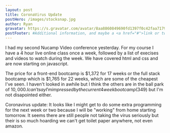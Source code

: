 ```yaml
---
layout: post
title: CoronaVirus Update
postHero: /images/stocksnap.jpg
author: Ryan 
gravatar: https://s.gravatar.com/avatar/8aa8860849690fd1397f0c42faa71795?s=80
postFooter: #Additional information, and maybe a <a href="#">link or two</a>
---
```

I had my second Nucamp Video conference yesterday. For my course I have a 4 hour live online class once a week, followed by a list of execises and videos to watch during the week. We have covered html and css and are now starting on javascript.

 The price for a front-end bootcamp is $1,372 for 17 weeks or the full stack bootcamp which is $1,765 for 22 weeks, which are some of the cheapest I've seen. I haven't looked in awhile but I think the others are in the ball park of $10,000. I can't say I'm impressed by the current 4 week bootcamp ($349) but I'm not disapointed either. 

 Coronavirus update: It looks like I might get to do some extra programming for the next week or two because I will be "working" from home starting tomorrow. It seems there are still people not taking the virus seriously but their is so much hoarding we can't get toilet paper anywhere, not even amazon. 